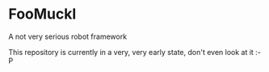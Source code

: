 # FooMuckl
A not very serious robot framework

This repository is currently in a very, very early state, don't even look at it :-P
